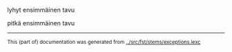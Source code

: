 





lyhyt ensimmäinen tavu

pitkä ensimmäinen tavu

* * *
<small>This (part of) documentation was generated from [../src/fst/stems/exceptions.lexc](http://github.com/giellalt/lang-izh/blob/main/../src/fst/stems/exceptions.lexc)</small>